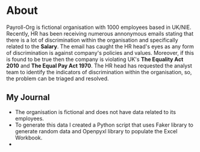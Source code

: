 # About
Payroll-Org is fictional organisation with 1000 employees based in UK/NIE. Recently, HR has been receiving numerous annonymous emails stating that there is a lot of discrimination within the organisation and specifically related to the **Salary**. The email has caught the HR head's eyes as any form of discrimination is against company's policies and values. Moreover, if this is found to be true then the company is violating UK's **The Equality Act 2010**  and **The Equal Pay Act 1970**. The HR head has requested the analyst team to identify the indicators of discrimination within the organisation, so, the problem can be triaged and resolved.

## My Journal
- The organisation is fictional and does not have data related to its employees. 
- To generate this data I created a Python script that uses Faker library to generate random data and Openpyxl library to populate the Excel Workbook.
- 